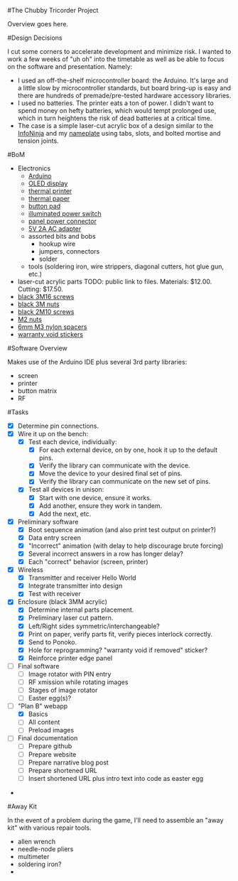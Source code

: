 #The Chubby Tricorder Project

Overview goes here.

#Design Decisions

I cut some corners to accelerate development and minimize risk.  I wanted to work a few weeks of "uh oh" into the timetable as well as be able to focus on the software and presentation.  Namely:

- I used an off-the-shelf microcontroller board: the Arduino.  It's large and a little slow by microcontroller standards, but board bring-up is easy and there are hundreds of premade/pre-tested hardware accessory libraries.
- I used no batteries. The printer eats a ton of power. I didn't want to spend money on hefty batteries, which would tempt prolonged use, which in turn heightens the risk of dead batteries at a critical time.
- The case is a simple laser-cut acrylic box of a design similar to the [InfoNinja][] and my [nameplate][] using tabs, slots, and bolted mortise and tension joints.

[InfoNinja]: http://netninja.com/projects/infoninja/
[nameplate]: http://netninja.com/2012/08/20/a-laser-cut-light-up-nameplate/

#BoM

- Electronics
    - [Arduino](http://www.adafruit.com/products/50)
    - [OLED display](http://www.adafruit.com/products/938)
    - [thermal printer](http://www.adafruit.com/products/597)
    - [thermal paper](http://www.adafruit.com/products/599)
    - [button pad](http://www.adafruit.com/products/419)
    - [illuminated power switch](http://www.adafruit.com/products/482)
    - [panel power connector](http://www.adafruit.com/products/610)
    - [5V 2A AC adapter](http://www.adafruit.com/products/276)
    - assorted bits and bobs
        - hookup wire
        - jumpers, connectors
        - solder
    - tools (soldering iron, wire strippers, diagonal cutters, hot glue gun, etc.)
- laser-cut acrylic parts TODO: public link to files. Materials: $12.00. Cutting: $17.50.
- [black 3M16 screws](http://www.mcmaster.com/#91290a120/=nzdun3)
- [black 3M nuts](http://www.mcmaster.com/#98676a100/=nzdunh)
- [black 2M10 screws](http://www.mcmaster.com/#91290a017/=nzdv42)
- [M2 nuts](http://www.mcmaster.com/#90591a111/=nzdv4x)
- [6mm M3 nylon spacers](http://www.mcmaster.com/#catalog/119/3231/=nze2y8)
- [warranty void stickers](http://www.amazon.com/Silver-Evident-Hologram-Warranty-Stickers/dp/B0049C0MNK/ref=sr_1_3?ie=UTF8&qid=1376015199&sr=8-3&keywords=warranty+void+stickers)

#Software Overview

Makes use of the Arduino IDE plus several 3rd party libraries:
- screen
- printer
- button matrix
- RF

#Tasks

- [X] Determine pin connections.
- [X] Wire it up on the bench:
    - [X] Test each device, individually:
        - [X] For each external device, on by one, hook it up to the default pins.
        - [X] Verify the library can communicate with the device.
        - [X] Move the device to your desired final set of pins.
        - [X] Verify the library can communicate on the new set of pins.
    - [X] Test all devices in unison:
        - [X] Start with one device, ensure it works.
        - [X] Add another, ensure they work in tandem.
        - [X] Add the next, etc.
- [X] Preliminary software
    - [X] Boot sequence animation (and also print test output on printer?)
    - [X] Data entry screen
    - [X] "Incorrect" animation (with delay to help discourage brute forcing)
    - [X] Several incorrect answers in a row has longer delay?
    - [X] Each "correct" behavior (screen, printer)
- [X] Wireless
    - [X] Transmitter and receiver Hello World
    - [X] Integrate transmitter into design
    - [X] Test with receiver
- [X] Enclosure (black 3MM acrylic)
    - [X] Determine internal parts placement.
    - [X] Preliminary laser cut pattern.
    - [X] Left/Right sides symmetric/interchangeable?
    - [X] Print on paper, verify parts fit, verify pieces interlock correctly.
    - [X] Send to Ponoko.
    - [X] Hole for reprogramming?  "warranty void if removed" sticker?
    - [X] Reinforce printer edge panel
- [ ] Final software
	- [ ] Image rotator with PIN entry
	- [ ] RF xmission while rotating images
	- [ ] Stages of image rotator
	- [ ] Easter egg(s)?
- [ ] "Plan B" webapp
	- [X] Basics
	- [ ] All content
	- [ ] Preload images
- [ ] Final documentation
	- [ ] Prepare github
	- [ ] Prepare website
	- [ ] Prepare narrative blog post
	- [ ] Prepare shortened URL
	- [ ] Insert shortened URL plus intro text into code as easter egg
- 

#Away Kit

In the event of a problem during the game, I'll need to assemble an "away kit" with various repair tools.

- allen wrench
- needle-node pliers
- multimeter
- soldering iron?
- 